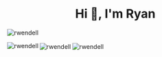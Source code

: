 <h1 align="center">Hi 👋, I'm Ryan</h1>
<p align="left"> <img src="https://komarev.com/ghpvc/?username=rwendell&label=Views&color=b8bb26&style=flat" alt="rwendell" />

<div >
   <img align="center" src="https://github-readme-streak-stats.herokuapp.com/?user=rwendell&theme=gruvbox&background=00000000&border=00000000" alt="rwendell" />
  <img align="center" src="https://github-readme-stats.vercel.app/api?username=rwendell&show_icons=true&locale=en&theme=gruvbox&bg_color=00000000&hide_border=true&title_color=00000000&hide_rank=true" alt="rwendell" />
  <img align="left" src="https://github-readme-stats.vercel.app/api/top-langs?username=rwendell&show_icons=true&locale=en&layout=compact&theme=gruvbox&bg_color=00000000&hide_border=true&title_color=00000000" alt="rwendell" />
</div>
